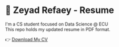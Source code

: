 # 📄 Zeyad Refaey - Resume

I'm a CS student focused on Data Science @ ECU  
This repo holds my updated resume in PDF format.

👉 [Download My CV](.CV.pdf)

